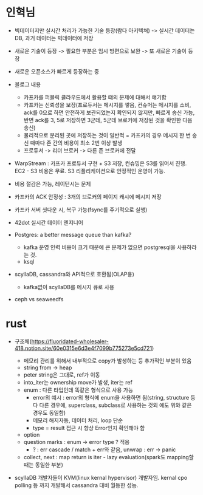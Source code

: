 # 인혁님
- 빅데이터지만 실시간 처리가 가능한 기술 등장(람다 아키텍쳐) -> 실시간 데이터는 DB, 과거 데이터는 빅데이터에 저장
- 새로운 기술이 등장 -> 필요한 부분은 임시 방편으로 보완 -> 또 새로운 기술이 등장
- 새로운 오픈소스가 빠르게 등장하는 중
- 블로그 내용
    - 카프카를 퍼블릭 클라우드에서 활용할 떄의 문제에 대해서 얘기함
    - 카프카는 신뢰성을 보장(프로듀서는 메시지를 쌓음, 컨슈머는 메시지를 소비, ack를 0으로 하면 안전하게 보관되었는지 확인되지 않지만, 빠르게 송신 가능, 반면 ack를 3, 5로 저장하면 3군데, 5군데 브로커에 저장된 것을 확인한 다음 송신)
    - 물리적으로 분리된 곳에 저장하는 것이 일반적 = 카프카의 경우 메시지 한 번 송신 때마다 존 간의 비용이 최소 2번 이상 발생
    - 프로듀서 -> 리더 브로커 -> 다른 존 브로커에 전달

- WarpStream : 카프카 프로듀서 구현 + S3 저장, 컨슈밍은 S3를 읽어서 진행. EC2 - S3 비용은 무료. S3 리플리케이션으로 안정적인 운영이 가능.
- 비용 절감은 가능, 레이턴시는 문제
- 카프카의 ACK 안정성 : 3개의 브로커의 페이지 캐시에 메시지 저장
- 카프카 서버 셧다운 시, 복구 가능(fsync를 주기적으로 실행)
- 42dot 실시간 데이터 엔지니어
- Postgres: a better message queue than kafka?
    - kafka 운영 인력 비용이 크기 때문에 큰 문제가 없으면 postgresql을 사용하라는 것.
    - ksql
- scyllaDB, cassandra와 API적으로 호환됨(OLAP용)
    - kafka없이 scyllaDB를 메시지 큐로 사용
- ceph vs seaweedfs

# rust
- 구조체(https://fluoridated-wholesaler-418.notion.site/60e0315e6d3e4f7099b775273e5cd721)
    - 메모리 관리를 위해서 내부적으로 copy가 발생하는 등 추가적인 부분이 있음
    - string from -> heap
    - peter string은 그대로, ref가 이동
    - into_iter는 ownership move가 발생, iter는 ref
    - enum : 다른 타입인데 똑같은 형식으로 사용 가능
        - error의 예시 : error의 형식에 enum을 사용하면 됨(string, structure 등 다 다른 경우에, superclass, subclass로 사용하는 것외 에도 위와 같은 경우도 동일함)
        - 메모리 해지자동, 데이터 처리, loop 단순
        - type = result 접근 시 항상 Error인지 확인해야 함
    - option
    - question marks : enum -> error type ? 적용
        - ? : err cascade / match + err와 같음, unwrap : err -> panic
    - collect, next : map return is iter - lazy evaluation(spark도 mapping할 때는 동일한 부분)

- scyllaDB 개발자들이 KVM(linux kernal hypervisor) 개발자임. kernal cpo polling 등 까지 개발해서 cassandra 대비 월등한 성능.